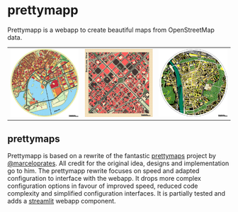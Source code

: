 # prettymapp

Prettymapp is a webapp to create beautiful maps from OpenStreetMap data.

<table>
    <tr><td><img src="./streamlit-prettymapp/example_prints/macau.png"></td><td><img src="./streamlit-prettymapp/example_prints/barcelona.png"></td></td><td><img src="./streamlit-prettymapp/example_prints/wuerzburg.png"></td></tr>
</table>

## prettymaps

Prettymapp is based on a rewrite of the fantastic [prettymaps](https://github.com/marceloprates/prettymaps) project by
[@marceloprates](https://github.com/marceloprates). All credit for the original idea, designs and implementation go to him.
The prettymapp rewrite focuses on speed and adapted configuration to interface with the webapp.
It drops more complex configuration options in favour of improved speed, reduced code complexity and 
simplified configuration interfaces. It is partially tested and adds a [streamlit](https://streamlit.io/) webapp component.

